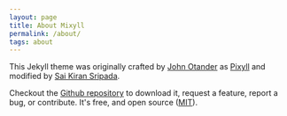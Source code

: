 ```yaml
---
layout: page
title: About Mixyll
permalink: /about/
tags: about
---
```


This Jekyll theme was originally crafted by [John Otander](http://johnotander.com) as [Pixyll](https://github.com/johno/pixyll) and modified by [Sai Kiran Sripada](https://www.saikiransripada.com/).

Checkout the [Github repository](https://github.com/saikiransripada/mixyll) to download it,
request a feature, report a bug, or contribute. It's free, and open source
([MIT](http://opensource.org/licenses/MIT)).